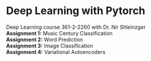 # Deep Learning with Pytorch
Deep Learning course 361-2-2260 with Dr. Nir Shleinzger<br>
**Assignment 1:** Music Century Classification<br>
**Assignment 2:** Word Prediction<br>
**Assignment 3:** Image Classification <br>
**Assignment 4:** Variational Autoencoders
